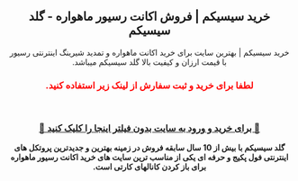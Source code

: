 <div id="vip" dir="rtl"> <center>
 <h2>
  خرید سیسیکم | فروش اکانت رسیور ماهواره - گلد سیسیکم
 </h2>
 <p>خرید سیسیکم | بهترین سایت برای خرید اکانت ماهواره و تمدید شیرینگ اینترنتی رسیور با قیمت ارزان و کیفیت بالا گلد سیسیکم میباشد.</p>
 <h3 style="color:red;">
  
  لطفا برای خرید و ثبت سفارش از لینک زیر استفاده کنید.
</h3 >
 <b>   <br>  
<h3 >
<a  target="_blank" href="https://www.goldappir.com/cc/"> 🔗 برای خرید و ورود به سایت بدون فیلتر اینجا را کلیک کنید 🚀
 </a>
 </h3 >
 <p>
  گلد سیسیکم با بیش از 10 سال سابقه فروش در زمینه بهترین و جدیدترین پروتکل های اینترنتی فول پکیج و حرفه ای یکی از مناسب ترین سایت های خرید اکانت رسیور ماهواره برای باز کردن کانالهای کارتی است.
  </p>
</center>
</b> 
</div>
